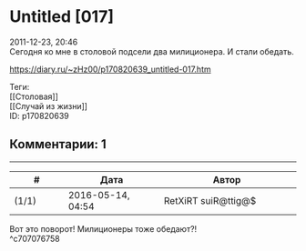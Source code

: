 Untitled [017]
==============

  
2011-12-23, 20:46  
 Сегодня ко мне в столовой подсели два милиционера. И стали обедать.   
  
<https://diary.ru/~zHz00/p170820639_untitled-017.htm>  
  
Теги:  
[[Столовая]]  
[[Случай из жизни]]  
ID: p170820639  


Комментарии: 1
--------------

  


---



|         #         |              Дата              |                     Автор                     |           ID           |
| --- | --- | --- | --- |
| (1/1) | 2016-05-14, 04:54 | RetXiRT suiR@ttig@$ | c707076758 |

  
  Вот это поворот! Милиционеры тоже обедают?!    
 ^c707076758